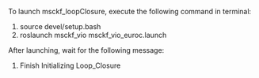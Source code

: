 To launch msckf_loopClosure, execute the following command in terminal:

1) source devel/setup.bash
2) roslaunch msckf_vio msckf_vio_euroc.launch

After launching, wait for the following message:

1) Finish Initializing Loop_Closure
